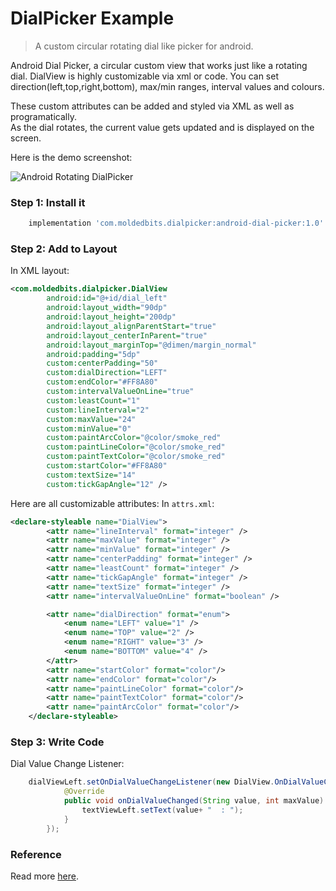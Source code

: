 # DialPicker Example


> A custom circular rotating dial like picker for android.  

Android Dial Picker, a circular custom view that works just like a rotating dial. DialView is highly customizable
via xml or code. You can set direction(left,top,right,bottom), max/min ranges, interval values and colours. 

These custom attributes can be added and styled via XML as well as programatically.  
As the dial rotates, the current value gets updated and is displayed on the screen.  

Here is the demo screenshot:

![Android Rotating DialPicker](https://github.com/moldedbits/android-dial-picker/raw/master/gif/dial.gif)

### Step 1: Install it

```groovy
    implementation 'com.moldedbits.dialpicker:android-dial-picker:1.0'
```

### Step 2: Add to Layout

In XML layout:

```xml
<com.moldedbits.dialpicker.DialView
        android:id="@+id/dial_left"
        android:layout_width="90dp"
        android:layout_height="200dp"
        android:layout_alignParentStart="true"
        android:layout_centerInParent="true"
        android:layout_marginTop="@dimen/margin_normal"
        android:padding="5dp"
        custom:centerPadding="50"
        custom:dialDirection="LEFT"
        custom:endColor="#FF8A80"
        custom:intervalValueOnLine="true"
        custom:leastCount="1"
        custom:lineInterval="2"
        custom:maxValue="24"
        custom:minValue="0"
        custom:paintArcColor="@color/smoke_red"
        custom:paintLineColor="@color/smoke_red"
        custom:paintTextColor="@color/smoke_red"
        custom:startColor="#FF8A80"
        custom:textSize="14"
        custom:tickGapAngle="12" />
```

Here are all customizable attributes: In `attrs.xml`:

```xml
<declare-styleable name="DialView">
        <attr name="lineInterval" format="integer" />
        <attr name="maxValue" format="integer" />
        <attr name="minValue" format="integer" />
        <attr name="centerPadding" format="integer" />
        <attr name="leastCount" format="integer" />
        <attr name="tickGapAngle" format="integer" />
        <attr name="textSize" format="integer" />
        <attr name="intervalValueOnLine" format="boolean" />

        <attr name="dialDirection" format="enum">
            <enum name="LEFT" value="1" />
            <enum name="TOP" value="2" />
            <enum name="RIGHT" value="3" />
            <enum name="BOTTOM" value="4" />
        </attr>
        <attr name="startColor" format="color"/>
        <attr name="endColor" format="color"/>
        <attr name="paintLineColor" format="color"/>
        <attr name="paintTextColor" format="color"/>
        <attr name="paintArcColor" format="color"/>
    </declare-styleable>
```

### Step 3: Write Code

Dial Value Change Listener:

```java
    dialViewLeft.setOnDialValueChangeListener(new DialView.OnDialValueChangeListener() {
            @Override
            public void onDialValueChanged(String value, int maxValue) {
                textViewLeft.setText(value+ "  : ");
            }
        });
```        

### Reference

Read more [here](https://github.com/moldedbits/android-dial-picker/).

